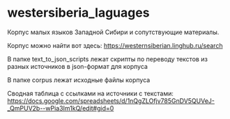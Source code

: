 # westersiberia_laguages
Корпус малых языков Западной Сибири и сопутствующие материалы.

Корпус можно найти вот здесь: https://westernsiberian.linghub.ru/search

В папке text_to_json_scripts лежат скрипты по переводу текстов из разных источников в json-формат для корпуса

В папке corpus лежат исходные файлы корпуса

Сводная таблица с ссылками на источники с текстами: https://docs.google.com/spreadsheets/d/1nQgZLOfjv785GnDV5QUVeJ-_QmPUV2b--wPia3Im1kQ/edit#gid=0
